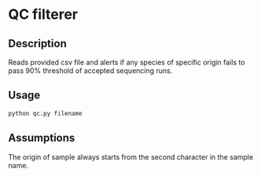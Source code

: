 # QC filterer

## Description
Reads provided csv file and alerts if any species of specific origin fails to pass 90% threshold of accepted sequencing runs.

## Usage
```bash
python qc.py filename
```

## Assumptions
The origin of sample always starts from the second character in the sample name.
